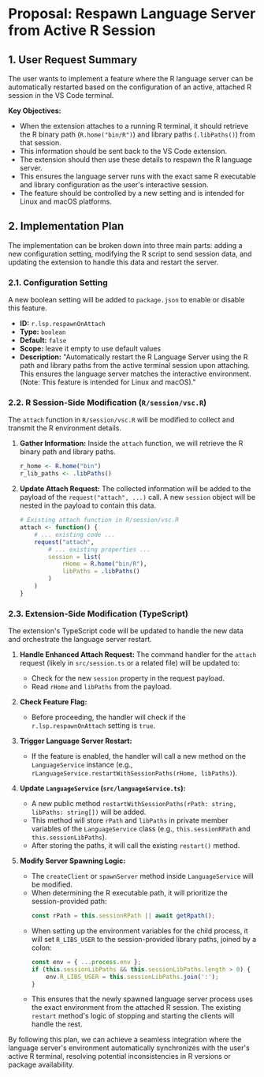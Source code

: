# Proposal: Respawn Language Server from Active R Session

## 1. User Request Summary

The user wants to implement a feature where the R language server can be automatically restarted based on the configuration of an active, attached R session in the VS Code terminal.

**Key Objectives:**

-   When the extension attaches to a running R terminal, it should retrieve the R binary path (`R.home("bin/R")`) and library paths (`.libPaths()`) from that session.
-   This information should be sent back to the VS Code extension.
-   The extension should then use these details to respawn the R language server.
-   This ensures the language server runs with the exact same R executable and library configuration as the user's interactive session.
-   The feature should be controlled by a new setting and is intended for Linux and macOS platforms.

## 2. Implementation Plan

The implementation can be broken down into three main parts: adding a new configuration setting, modifying the R script to send session data, and updating the extension to handle this data and restart the server.

### 2.1. Configuration Setting

A new boolean setting will be added to `package.json` to enable or disable this feature.

-   **ID:** `r.lsp.respawnOnAttach`
-   **Type:** `boolean`
-   **Default:** `false`
-   **Scope:** leave it empty to use default values
-   **Description:** "Automatically restart the R Language Server using the R path and library paths from the active terminal session upon attaching. This ensures the language server matches the interactive environment. (Note: This feature is intended for Linux and macOS)."

### 2.2. R Session-Side Modification (`R/session/vsc.R`)

The `attach` function in `R/session/vsc.R` will be modified to collect and transmit the R environment details.

1.  **Gather Information:** Inside the `attach` function, we will retrieve the R binary path and library paths.
    ```r
    r_home <- R.home("bin")
    r_lib_paths <- .libPaths()
    ```
2.  **Update Attach Request:** The collected information will be added to the payload of the `request("attach", ...)` call. A new `session` object will be nested in the payload to contain this data.

    ```r
    # Existing attach function in R/session/vsc.R
    attach <- function() {
        # ... existing code ...
        request("attach",
            # ... existing properties ...
            session = list(
                rHome = R.home("bin/R"),
                libPaths = .libPaths()
            )
        )
    }
    ```

### 2.3. Extension-Side Modification (TypeScript)

The extension's TypeScript code will be updated to handle the new data and orchestrate the language server restart.

1.  **Handle Enhanced Attach Request:** The command handler for the `attach` request (likely in `src/session.ts` or a related file) will be updated to:
    -   Check for the new `session` property in the request payload.
    -   Read `rHome` and `libPaths` from the payload.

2.  **Check Feature Flag:**
    -   Before proceeding, the handler will check if the `r.lsp.respawnOnAttach` setting is `true`.

3.  **Trigger Language Server Restart:**
    -   If the feature is enabled, the handler will call a new method on the `LanguageService` instance (e.g., `rLanguageService.restartWithSessionPaths(rHome, libPaths)`).

4.  **Update `LanguageService` (`src/languageService.ts`):**
    -   A new public method `restartWithSessionPaths(rPath: string, libPaths: string[])` will be added.
    -   This method will store `rPath` and `libPaths` in private member variables of the `LanguageService` class (e.g., `this.sessionRPath` and `this.sessionLibPaths`).
    -   After storing the paths, it will call the existing `restart()` method.

5.  **Modify Server Spawning Logic:**
    -   The `createClient` or `spawnServer` method inside `LanguageService` will be modified.
    -   When determining the R executable path, it will prioritize the session-provided path:
        ```typescript
        const rPath = this.sessionRPath || await getRpath();
        ```
    -   When setting up the environment variables for the child process, it will set `R_LIBS_USER` to the session-provided library paths, joined by a colon:
        ```typescript
        const env = { ...process.env };
        if (this.sessionLibPaths && this.sessionLibPaths.length > 0) {
            env.R_LIBS_USER = this.sessionLibPaths.join(':');
        }
        ```
    -   This ensures that the newly spawned language server process uses the exact environment from the attached R session. The existing `restart` method's logic of stopping and starting the clients will handle the rest.

By following this plan, we can achieve a seamless integration where the language server's environment automatically synchronizes with the user's active R terminal, resolving potential inconsistencies in R versions or package availability.